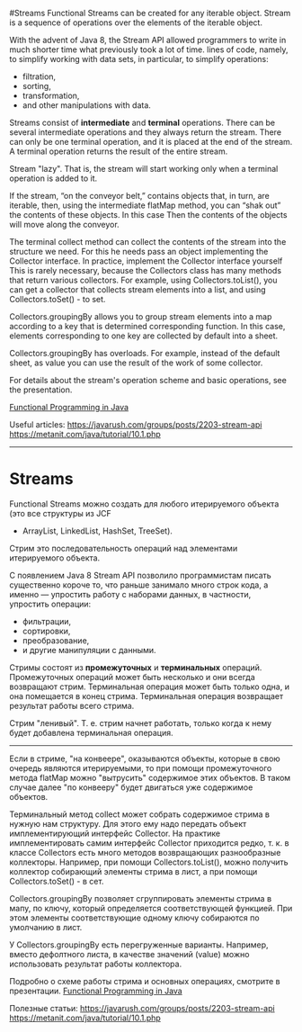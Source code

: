 #Streams
Functional Streams can be created for any iterable object. Stream is a sequence of operations
over the elements of the iterable object.

With the advent of Java 8, the Stream API allowed programmers to write in much shorter time what previously took a lot of time.
lines of code, namely, to simplify working with data sets, in particular, to simplify operations:
- filtration,
- sorting,
- transformation,
- and other manipulations with data.

Streams consist of **intermediate** and **terminal** operations.
There can be several intermediate operations and they always return the stream.
There can only be one terminal operation, and it is placed at the end of the stream.
A terminal operation returns the result of the entire stream.

Stream "lazy". That is, the stream will start working only when a terminal operation is added to it.

If the stream, “on the conveyor belt,” contains objects that, in turn, are iterable,
then, using the intermediate flatMap method, you can “shak out” the contents of these objects. In this case
Then the contents of the objects will move along the conveyor.

The terminal collect method can collect the contents of the stream into the structure we need. For this he needs
pass an object implementing the Collector interface. In practice, implement the Collector interface yourself
This is rarely necessary, because the Collectors class has many methods that return various collectors. For example,
using Collectors.toList(), you can get a collector that collects stream elements into a list, and using
Collectors.toSet() - to set.

Collectors.groupingBy allows you to group stream elements into a map according to a key that is determined
corresponding function. In this case, elements corresponding to one key are collected by default into a sheet.

Collectors.groupingBy has overloads. For example, instead of the default sheet, as value
you can use the result of the work of some collector.

For details about the stream's operation scheme and basic operations, see the presentation.

[Functional Programming in Java](https://github.com/ait-tr/cohort34.3/blob/main/basic_programming/lesson_58/FP.pdf)

Useful articles:
https://javarush.com/groups/posts/2203-stream-api
https://metanit.com/java/tutorial/10.1.php

_______________________________________________________________

# Streams
Functional Streams можно создать для любого итерируемого объекта (это все структуры из JСF 
- ArrayList, LinkedList, HashSet, TreeSet).

Стрим это последовательность операций над элементами итерируемого объекта.

С появлением Java 8 Stream API позволило программистам писать существенно короче то, что раньше занимало много 
строк кода, а именно — упростить работу с наборами данных, в частности, упростить операции:
- фильтрации,
- сортировки, 
- преобразование,
- и другие манипуляции с данными.

Стримы состоят из **промежуточных** и **терминальных** операций. 
Промежуточных операций может быть несколько и они всегда возвращают стрим. 
Терминальная операция может быть только одна, и она помещается в конец стрима. 
Терминальная операция возвращает результат работы всего стрима.

Стрим "ленивый". Т. е. стрим начнет работать, только когда к нему будет добавлена терминальная операция.

-------------------------------------------------------

Если в стриме, "на конвеере", оказываются объекты, которые в свою очередь являются итерируемыми,
то при помощи промежуточного метода flatMap можно "вытрусить" содержимое этих объектов. В таком случае
далее "по конвееру" будет двигаться уже содержимое объектов.

Терминальный метод collect может собрать содержимое стрима в нужную нам структуру. Для этого ему надо
передать объект имплементирующий интерфейс Collector. На практике имплементировать самим интерфейс Collector
приходится редко, т. к. в классе Collectors есть много методов возвращающих разнообразные коллекторы. Например,
при помощи Collectors.toList(), можно получить коллектор собирающий элементы стрима в лист, а при помощи
Collectors.toSet() - в сет.

Collectors.groupingBy позволяет сгруппировать элементы стрима в мапу, по ключу, который определяется
соответствующей функцией. При этом элементы соответствующие одному ключу собираются по умолчанию в лист.

У Collectors.groupingBy есть перегруженные варианты. Например, вместо дефолтного листа, в качестве значений
(value) можно использовать результат работы коллектора.

Подробно о схеме работы стрима и основных операциях, смотрите в презентации.
[Functional Programming in Java](https://github.com/ait-tr/cohort34.3/blob/main/basic_programming/lesson_58/FP.pdf)

Полезные статьи:
https://javarush.com/groups/posts/2203-stream-api
https://metanit.com/java/tutorial/10.1.php